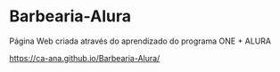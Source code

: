 # Barbearia-Alura
Página Web criada através do aprendizado do programa ONE + ALURA

https://ca-ana.github.io/Barbearia-Alura/
